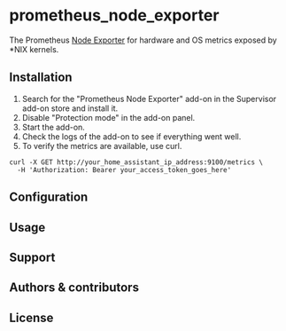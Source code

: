 # prometheus_node_exporter

The Prometheus [Node Exporter](https://github.com/prometheus/node_exporter) for hardware and OS metrics exposed by *NIX kernels.

## Installation

1. Search for the "Prometheus Node Exporter" add-on in the Supervisor add-on store and install it.
1. Disable "Protection mode" in the add-on panel.
1. Start the add-on.
1. Check the logs of the add-on to see if everything went well.
1. To verify the metrics are available, use curl.
```
curl -X GET http://your_home_assistant_ip_address:9100/metrics \
  -H 'Authorization: Bearer your_access_token_goes_here'
```

## Configuration

## Usage


## Support

## Authors & contributors

## License